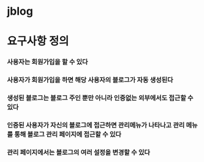 # jblog

# 요구사항 정의
### 사용자는 회원가입을 할 수 있다
### 사용자가 회원가입을 하면 해당 사용자의 블로그가 자동 생성된다
### 생성된 블로그는 블로그 주인 뿐만 아니라 인증없는 외부에서도 접근할 수 있다
### 인증된 사용자가 자신의 블로그에 접근하면 관리메뉴가 나타나고 관리 메뉴를 통해 블로그 관리 페이지에 접근할 수 있다
### 관리 페이지에서는 블로그의 여러 설정을 변경할 수 있다